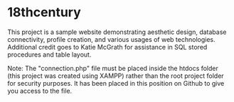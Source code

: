 # 18thcentury
This project is a sample website demonstrating aesthetic design, database connectivity, profile creation, and various usages of web technologies. Additional credit goes to Katie McGrath for assistance in SQL stored procedures and table layout.

Note: The "connection.php" file must be placed inside the htdocs folder (this project was created using XAMPP) rather than the root project folder for security purposes. It has been placed in this position on Github to give you access to the file.
